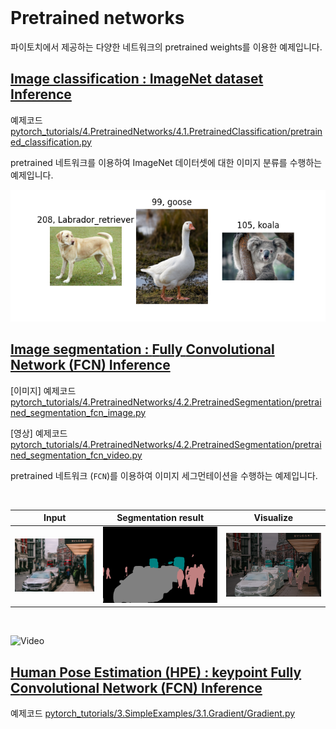 
<br>

# Pretrained networks

파이토치에서 제공하는 다양한 네트워크의 pretrained weights를 이용한 예제입니다.

## [Image classification : ImageNet dataset Inference](https://github.com/wooni-github/pytorch_tutorials/blob/main/4.PretrainedNetworks/4.1.PretrainedClassification/README.md)

예제코드 [pytorch_tutorials/4.PretrainedNetworks/4.1.PretrainedClassification/pretrained_classification.py](https://github.com/wooni-github/pytorch_tutorials/blob/main/4.PretrainedNetworks/4.1.PretrainedClassification/pretrained_classification.py)

pretrained 네트워크를 이용하여 ImageNet 데이터셋에 대한 이미지 분류를 수행하는 예제입니다.

![pertrained_classification](4.1.PretrainedClassification/pretrained_classification.png)


## [Image segmentation : **F**ully **C**onvolutional **N**etwork (**FCN**) Inference](https://github.com/wooni-github/pytorch_tutorials/blob/main/4.PretrainedNetworks/4.2.PretrainedSegmentation/README.md)

[이미지] 예제코드 [pytorch_tutorials/4.PretrainedNetworks/4.2.PretrainedSegmentation/pretrained_segmentation_fcn_image.py](https://github.com/wooni-github/pytorch_tutorials/blob/main/4.PretrainedNetworks/4.2.PretrainedSegmentation/pretrained_segmentation_fcn_image.py)

[영상] 예제코드 [pytorch_tutorials/4.PretrainedNetworks/4.2.PretrainedSegmentation/pretrained_segmentation_fcn_video.py](https://github.com/wooni-github/pytorch_tutorials/blob/main/4.PretrainedNetworks/4.2.PretrainedSegmentation/pretrained_segmentation_fcn_video.py)

pretrained 네트워크 (`FCN`)를 이용하여 이미지 세그먼테이션을 수행하는 예제입니다.


<br>

|Input|Segmentation result|Visualize|
|---|---|---| 
|![input_image](4.2.PretrainedSegmentation/test_image.jpg)|![result_image](4.2.PretrainedSegmentation/test_image_result.png)|![overlay_image](4.2.PretrainedSegmentation/test_image_overlay.png)|

<br>

![Video](4.2.PretrainedSegmentation/seq1_result.gif)

## [**H**uman **P**ose **E**stimation (**HPE**) : keypoint **F**ully **C**onvolutional **N**etwork (**FCN**) Inference](h)

예제코드 [pytorch_tutorials/3.SimpleExamples/3.1.Gradient/Gradient.py](h)









